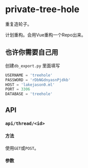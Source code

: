 # private-tree-hole
重复造轮子。

计划重构。会用Vue重构一个Repo出来。

## 也许你需要自己用
创建```db_export.py```
里面填写
```py
USERNAME = 'treehole'
PASSWORD = 'rDbNGdnyasnPjdkb'
HOST = 'lakejason0.ml'
PORT = 3306
DATABASE = 'treehole'
```
## API

### `api/thread/<id>`

#### 方法

使用`GET`或`POST`。

#### 参数
